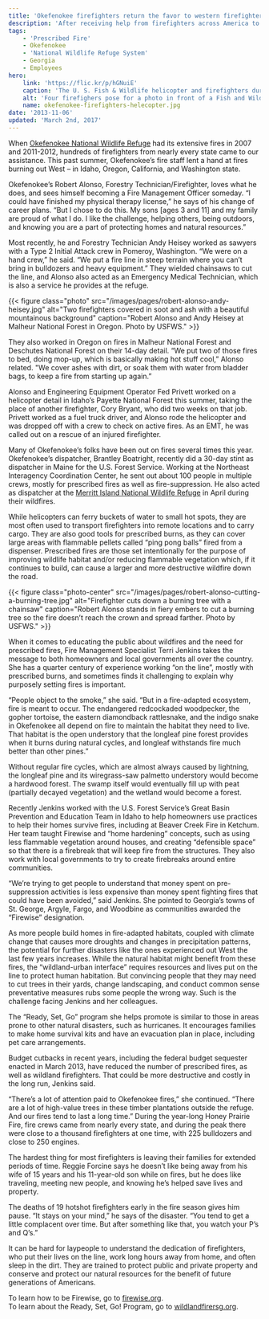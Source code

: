 ```yaml
---
title: 'Okefenokee firefighters return the favor to western firefighters'
description: 'After receiving help from firefighters across America to manage fires in 2007 and 2011-2012, firefighters at Okefenokee National Wildlife Refuge return the favor by heading west to assist with fires in Idaho, Oregon, California and Washington.'
tags:
    - 'Prescribed Fire'
    - Okefenokee
    - 'National Wildlife Refuge System'
    - Georgia
    - Employees
hero:
    link: 'https://flic.kr/p/hGNuiE'
    caption: 'The U. S. Fish & Wildlife helicopter and firefighters during the North Fork and Little Queens Fires, Sawtooth National Forest near Atlanta, Idaho. L to R – Reggie Forcine (Okefenokee), Cory Bryant (Okefenokee), Ryan Roche (Lake Wales Ridge, Florida), Paul Ryan, (J.N. “Ding” Darling, Florida).'
    alt: 'Four firefighers pose for a photo in front of a Fish and Wildlife Helicopter with mountains in the background'
    name: okefenokee-firefighters-helecopter.jpg
date: '2013-11-06'
updated: 'March 2nd, 2017'
---
```


When [Okefenokee National Wildlife Refuge](http://www.fws.gov/refuge/okefenokee/) had its extensive fires in 2007 and 2011-2012, hundreds of firefighters from nearly every state came to our assistance. This past summer, Okefenokee’s fire staff lent a hand at fires burning out West – in Idaho, Oregon, California, and Washington state.

Okefenokee’s Robert Alonso, Forestry Technician/Firefighter, loves what he does, and sees himself becoming a Fire Management Officer someday. “I could have finished my physical therapy license,” he says of his change of career plans. “But I chose to do this. My sons [ages 3 and 11] and my family are proud of what I do. I like the challenge, helping others, being outdoors, and knowing you are a part of protecting homes and natural resources.”

Most recently, he and Forestry Technician Andy Heisey worked as sawyers with a Type 2 Initial Attack crew in Pomeroy, Washington. “We were on a hand crew,” he said. “We put a fire line in steep terrain where you can’t bring in bulldozers and heavy equipment.” They wielded chainsaws to cut the line, and Alonso also acted as an Emergency Medical Technician, which is also a service he provides at the refuge.

{{< figure class="photo" src="/images/pages/robert-alonso-andy-heisey.jpg" alt="Two firefighters covered in soot and ash with a beautiful mountainous background" caption="Robert Alonso and Andy Heisey at Malheur National Forest in Oregon. Photo by USFWS." >}}

They also worked in Oregon on fires in Malheur National Forest and Deschutes National Forest on their 14-day detail. “We put two of those fires to bed, doing mop-up, which is basically making hot stuff cool,” Alonso related. "We cover ashes with dirt, or soak them with water from bladder bags, to keep a fire from starting up again.”

Alonso and Engineering Equipment Operator Fed Privett worked on a helicopter detail in Idaho’s Payette National Forest this summer, taking the place of another firefighter, Cory Bryant, who did two weeks on that job. Privett worked as a fuel truck driver, and Alonso rode the helicopter and was dropped off with a crew to check on active fires. As an EMT, he was called out on a rescue of an injured firefighter.

Many of Okefenokee’s folks have been out on fires several times this year. Okefenokee’s dispatcher, Brantley Boatright, recently did a 30-day stint as dispatcher in Maine for the U.S. Forest Service. Working at the Northeast Interagency Coordination Center, he sent out about 100 people in multiple crews, mostly for prescribed fires as well as fire-suppression. He also acted as dispatcher at the [Merritt Island National Wildlife Refuge](https://www.fws.gov/refuge/Merritt_Island/) in April during their wildfires.

While helicopters can ferry buckets of water to small hot spots, they are most often used to transport firefighters into remote locations and to carry cargo. They are also good tools for prescribed burns, as they can cover large areas with flammable pellets called “ping pong balls” fired from a dispenser. Prescribed fires are those set intentionally for the purpose of improving wildlife habitat and/or reducing flammable vegetation which, if it continues to build, can cause a larger and more destructive wildfire down the road.

{{< figure class="photo-center" src="/images/pages/robert-alonso-cutting-a-burning-tree.jpg" alt="Firefighter cuts down a burning tree with a chainsaw" caption="Robert Alonso stands in fiery embers to cut a burning tree so the fire doesn’t reach the crown and spread farther. Photo by USFWS." >}}

When it comes to educating the public about wildfires and the need for prescribed fires, Fire Management Specialist Terri Jenkins takes the message to both homeowners and local governments all over the country. She has a quarter century of experience working “on the line”, mostly with prescribed burns, and sometimes finds it challenging to explain why purposely setting fires is important.

“People object to the smoke,” she said. “But in a fire-adapted ecosystem, fire is meant to occur. The endangered redcockaded woodpecker, the gopher tortoise, the eastern diamondback rattlesnake, and the indigo snake in Okefenokee all depend on fire to maintain the habitat they need to live. That habitat is the open understory that the longleaf pine forest provides when it burns during natural cycles, and longleaf withstands fire much better than other pines.”

Without regular fire cycles, which are almost always caused by lightning, the longleaf pine and its wiregrass-saw palmetto understory would become a hardwood forest. The swamp itself would eventually fill up with peat (partially decayed vegetation) and the wetland would become a forest.

Recently Jenkins worked with the U.S. Forest Service’s Great Basin Prevention and Education Team in Idaho to help homeowners use practices to help their homes survive fires, including at Beaver Creek Fire in Ketchum. Her team taught Firewise and “home hardening” concepts, such as using less flammable vegetation around houses, and creating “defensible space” so that there is a firebreak that will keep fire from the structures. They also work with local governments to try to create firebreaks around entire communities.

“We’re trying to get people to understand that money spent on pre-suppression activities is less expensive than money spent fighting fires that could have been avoided,” said Jenkins. She pointed to Georgia’s towns of St. George, Argyle, Fargo, and Woodbine as communities awarded the “Firewise” designation.

As more people build homes in fire-adapted habitats, coupled with climate change that causes more droughts and changes in precipitation patterns, the potential for further disasters like the ones experienced out West the last few years increases. While the natural habitat might benefit from these fires, the “wildland-urban interface” requires resources and lives put on the line to protect human habitation. But convincing people that they may need to cut trees in their yards, change landscaping, and conduct common sense preventative measures rubs some people the wrong way. Such is the challenge facing Jenkins and her colleagues.

The “Ready, Set, Go” program she helps promote is similar to those in areas prone to other natural disasters, such as hurricanes. It encourages families to make home survival kits and have an evacuation plan in place, including pet care arrangements.

Budget cutbacks in recent years, including the federal budget sequester enacted in March 2013, have reduced the number of prescribed fires, as well as wildland firefighters. That could be more destructive and costly in the long run, Jenkins said.

“There’s a lot of attention paid to Okefenokee fires,” she continued. “There are a lot of high-value trees in these timber plantations outside the refuge. And our fires tend to last a long time.” During the year-long Honey Prairie Fire, fire crews came from nearly every state, and during the peak there were close to a thousand firefighters at one time, with 225 bulldozers and close to 250 engines.

The hardest thing for most firefighters is leaving their families for extended periods of time. Reggie Forcine says he doesn’t like being away from his wife of 15 years and his 11-year-old son while on fires, but he does like traveling, meeting new people, and knowing he’s helped save lives and property.

The deaths of 19 hotshot firefighters early in the fire season gives him pause. “It stays on your mind,” he says of the disaster. “You tend to get a little complacent over time. But after something like that, you watch your P’s and Q’s.”

It can be hard for laypeople to understand the dedication of firefighters, who put their lives on the line, work long hours away from home, and often sleep in the dirt. They are trained to protect public and private property and conserve and protect our natural resources for the benefit of future generations of Americans.

To learn how to be Firewise, go to [firewise.org](http://www.firewise.org).  
To learn about the Ready, Set, Go! Program, go to [wildlandfirersg.org](http://www.wildlandfirersg.org).
